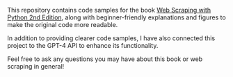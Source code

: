 This repository contains code samples for the book <a href="http://shop.oreilly.com/product/0636920078067.do">Web Scraping with Python 2nd Edition</a>, along with beginner-friendly explanations and figures to make the original code more readable.

In addition to providing clearer code samples, I have also connected this project to the GPT-4 API to enhance its functionality.

Feel free to ask any questions you may have about this book or web scraping in general!
